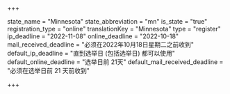 +++

state_name = "Minnesota"
state_abbreviation = "mn"
is_state = "true"
registration_type = "online"
translationKey = "Minnesota"
type = "register"
ip_deadline = "2022-11-08"
online_deadline = "2022-10-18"
mail_received_deadline = "必须在2022年10月18日星期二之前收到"
default_ip_deadline = "直到选举日 (包括选举日) 都可以使用"
default_online_deadline = "选举日前 21天"
default_mail_received_deadline = "必须在选举日前 21 天前收到"

+++